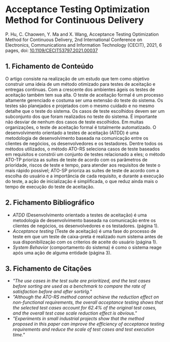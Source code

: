 
# Acceptance Testing Optimization Method for Continuous Delivery

P. Hu, C. Chaowen, Y. Ma and X. Wang, Acceptance Testing Optimization Method for Continuous Delivery, 2nd International Conference on Electronics, Communications and Information Technology (CECIT), 2021, 6 pages, doi: [10.1109/CECIT53797.2021.00037](https://ieeexplore.ieee.org/document/9741963)

## 1. Fichamento de Conteúdo


O artigo consiste na realização de um estudo que tem como objetivo construir uma ideia de um método otimizado para testes de aceitação e entregas continuas. Com a crescente dos ambientes ágeis os testes de aceitação também tem sua alta. O teste de aceitação formal é um processo altamente gerenciado e costuma ser uma extensão do teste do sistema. Os testes são planejados e projetados com o mesmo cuidado e no mesmo detalhe que o teste do sistema. Os casos de teste escolhidos devem ser um subconjunto dos que foram realizados no teste do sistema. É importante não desviar de nenhum dos casos de teste escolhidos. Em muitas organizações, o teste de aceitação formal é totalmente automatizado. O desenvolvimento orientado a testes de aceitação (ATDD) é uma metodologia de desenvolvimento baseada na comunicação entre os clientes de negócios, os desenvolvedores e os testadores. Dentre todos os métodos utilizados, o método ATO-RS seleciona casos de teste baseados em requisitos e constrói um conjunto de testes relacionado a eles; o método ATO-TP prioriza as suítes de teste de acordo com os parâmetros de prioridade, riscos de teste e tempo, para atender aos requisitos de teste o mais rápido possível; ATO-SP prioriza as suítes de teste de acordo com a escolha do usuário e a importância de cada requisito, e durante a execução do teste, a ação de inicialização é simplificada, o que reduz ainda mais o tempo de execução do teste de aceitação.

## 2. Fichamento Bibliográfico 


* _ATDD_ (Desenvolvimento orientado a testes de aceitação) é uma metodologia de desenvolvimento baseada na comunicação entre os clientes de negócios, os desenvolvedores e os testadores. (página 1).
* _Acceptance testing_ (Teste de aceitação) é uma fase do processo de teste em que um teste de caixa-preta é realizado num sistema antes de sua disponibilização com os criterios de aceite do usuário (página 1).
* _System Behavior_ (comportamento do sistema) é como o sistema reage após uma ação de alguma entidade (página 3).

## 3. Fichamento de Citações 


* _"The use cases in the test suite are prioritized, and the test cases before sorting are used as a benchmark to compare the rate of satisfaction before and after sortirlg."_
* _"Although the ATO-RS method cannot achieve the reduction effect on non-functional requirements, the overall acceptance testing shows that the selected test cases account for 62.4% of the original test cases, and the overall test case scale reduction effect is obvious."_
* _"Experiments in small industrial projects show that the method proposed in this paper can improve the efficiency of acceptance testing requirements and reduce the scale of test cases and test execution time."_
